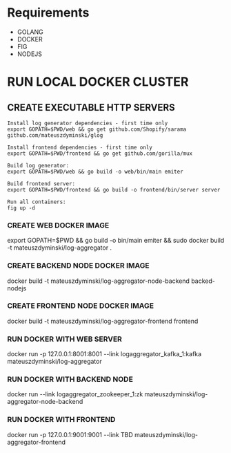 # Requirements

- GOLANG
- DOCKER
- FIG
- NODEJS



# RUN LOCAL DOCKER CLUSTER


## CREATE EXECUTABLE HTTP SERVERS
```
Install log generator dependencies - first time only 
export GOPATH=$PWD/web && go get github.com/Shopify/sarama github.com/mateuszdyminski/glog

Install frontend dependencies - first time only
export GOPATH=$PWD/frontend && go get github.com/gorilla/mux

Build log generator:
export GOPATH=$PWD/web && go build -o web/bin/main emiter

Build frontend server:
export GOPATH=$PWD/frontend && go build -o frontend/bin/server server

Run all containers:
fig up -d
```

### CREATE WEB DOCKER IMAGE 
export GOPATH=$PWD && go build -o bin/main emiter && sudo docker build -t mateuszdyminski/log-aggregator .

### CREATE BACKEND NODE DOCKER IMAGE 
docker build -t mateuszdyminski/log-aggregator-node-backend backed-nodejs

### CREATE FRONTEND NODE DOCKER IMAGE 
docker build -t mateuszdyminski/log-aggregator-frontend frontend





### RUN DOCKER WITH WEB SERVER
docker run -p 127.0.0.1:8001:8001 --link logaggregator_kafka_1:kafka mateuszdyminski/log-aggregator

### RUN DOCKER WITH BACKEND NODE
docker run --link logaggregator_zookeeper_1:zk mateuszdyminski/log-aggregator-node-backend

### RUN DOCKER WITH FRONTEND  
docker run -p 127.0.0.1:9001:9001 --link TBD mateuszdyminski/log-aggregator-frontend
